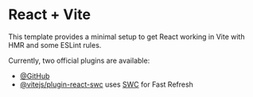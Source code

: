 # React + Vite

This template provides a minimal setup to get React working in Vite with HMR and some ESLint rules.

Currently, two official plugins are available:

- [@GitHub](https://github.com/DharshiniSathasivam/ContextAPI.git) 
- [@vitejs/plugin-react-swc](https://github.com/vitejs/vite-plugin-react-swc) uses [SWC](https://swc.rs/) for Fast Refresh
